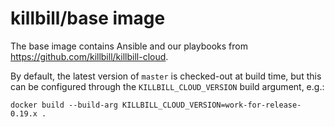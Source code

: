 # killbill/base image

The base image contains Ansible and our playbooks from https://github.com/killbill/killbill-cloud.

By default, the latest version of `master` is checked-out at build time, but this can be configured through the `KILLBILL_CLOUD_VERSION` build argument, e.g.:

```
docker build --build-arg KILLBILL_CLOUD_VERSION=work-for-release-0.19.x .
```
